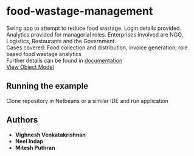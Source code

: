 # food-wastage-management
Swing app to attempt to reduce food wastage. Login details provided. Analytics provided for managerial roles. Enterprises involved are NGO, Logistics, Restaurants and the Government.
<br/> Cases covered: Food collection and distribution, invoice generation, role based food wastage analytics
<br/> Further details can be found in [documentation](https://github.com/vighneshvnkt/food-wastage-management/blob/master/Food%20Wastage%20Management.pdf)
<br/> [View Object Model](https://github.com/vighneshvnkt/food-wastage-management/blob/master/ObjectModel.jpg)

## Running the example

Clone repository in Netbeans or a similar IDE and run application



## Authors

* **Vighnesh Venkatakrishnan**
* **Neel Indap** 
* **Mitesh Puthran** 
